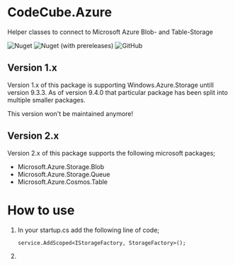 # CodeCube.Azure
Helper classes to connect to Microsoft Azure Blob- and Table-Storage

![Nuget](https://img.shields.io/nuget/dt/CodeCube.Azure.Storage?style=for-the-badge)
![Nuget (with prereleases)](https://img.shields.io/nuget/vpre/CodeCube.Azure.Storage?style=for-the-badge)
![GitHub](https://img.shields.io/github/license/roblohmann/CodeCube.Azure.Storage?style=for-the-badge)

## Version 1.x
Version 1.x of this package is supporting Windows.Azure.Storage untill version 9.3.3. As of version 9.4.0 that particular package has been split into multiple smaller packages.

This version won't be maintained anymore!

## Version 2.x 
Version 2.x of this package supports the following microsoft packages;

- Microsoft.Azure.Storage.Blob
- Microsoft.Azure.Storage.Queue
- Microsoft.Azure.Cosmos.Table

# How to use
1. In your startup.cs add the following line of code;

    ```
    service.AddScoped<IStorageFactory, StorageFactory>();
    ```

2.